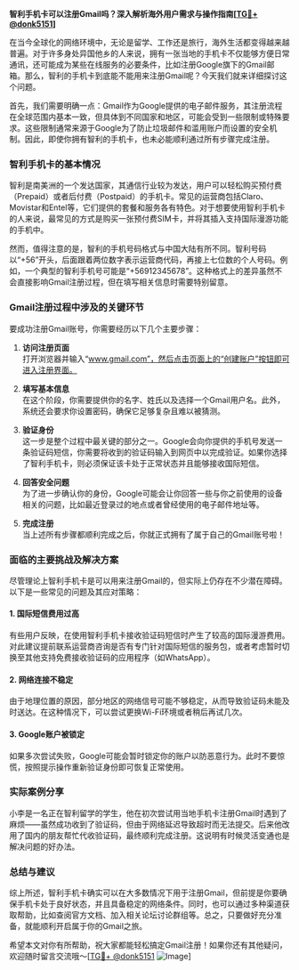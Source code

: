 **智利手机卡可以注册Gmail吗？深入解析海外用户需求与操作指南[[TG💪+ @donk5151](https://t.me/s/donk5151)]**

在当今全球化的网络环境中，无论是留学、工作还是旅行，海外生活都变得越来越普遍。对于许多身处异国他乡的人来说，拥有一张当地的手机卡不仅能够方便日常通讯，还可能成为某些在线服务的必要条件，比如注册Google旗下的Gmail邮箱。那么，智利的手机卡到底能不能用来注册Gmail呢？今天我们就来详细探讨这个问题。

首先，我们需要明确一点：Gmail作为Google提供的电子邮件服务，其注册流程在全球范围内基本一致，但具体到不同国家和地区，可能会受到一些限制或特殊要求。这些限制通常来源于Google为了防止垃圾邮件和滥用账户而设置的安全机制。因此，即使你拥有智利的手机卡，也未必能顺利通过所有步骤完成注册。

### 智利手机卡的基本情况

智利是南美洲的一个发达国家，其通信行业较为发达，用户可以轻松购买预付费（Prepaid）或者后付费（Postpaid）的手机卡。常见的运营商包括Claro、Movistar和Entel等，它们提供的套餐和服务各有特色。对于想要使用智利手机卡的人来说，最常见的方式是购买一张预付费SIM卡，并将其插入支持国际漫游功能的手机中。

然而，值得注意的是，智利的手机号码格式与中国大陆有所不同。智利号码以“+56”开头，后面跟着两位数字表示运营商代码，再接上七位数的个人号码。例如，一个典型的智利手机号可能是“+56912345678”。这种格式上的差异虽然不会直接影响Gmail注册过程，但在填写相关信息时需要特别留意。

### Gmail注册过程中涉及的关键环节

要成功注册Gmail账号，你需要经历以下几个主要步骤：

1. **访问注册页面**  
   打开浏览器并输入“www.gmail.com”，然后点击页面上的“创建账户”按钮即可进入注册界面。

2. **填写基本信息**  
   在这个阶段，你需要提供你的名字、姓氏以及选择一个Gmail用户名。此外，系统还会要求你设置密码，确保它足够复杂且难以被猜测。

3. **验证身份**  
   这一步是整个过程中最关键的部分之一。Google会向你提供的手机号发送一条验证码短信，你需要将收到的验证码输入到网页中以完成验证。如果你选择了智利手机卡，则必须保证该卡处于正常状态并且能够接收国际短信。

4. **回答安全问题**  
   为了进一步确认你的身份，Google可能会让你回答一些与你之前使用的设备相关的问题，比如最近登录过的地点或者曾经使用的电子邮件地址等。

5. **完成注册**  
   当上述所有步骤都顺利完成之后，你就正式拥有了属于自己的Gmail账号啦！

### 面临的主要挑战及解决方案

尽管理论上智利手机卡是可以用来注册Gmail的，但实际上仍存在不少潜在障碍。以下是一些常见的问题及其应对策略：

#### 1. 国际短信费用过高  
有些用户反映，在使用智利手机卡接收验证码短信时产生了较高的国际漫游费用。对此建议提前联系运营商咨询是否有专门针对国际短信的服务包，或者考虑暂时切换至其他支持免费接收验证码的应用程序（如WhatsApp）。

#### 2. 网络连接不稳定  
由于地理位置的原因，部分地区的网络信号可能不够稳定，从而导致验证码未能及时送达。在这种情况下，可以尝试更换Wi-Fi环境或者稍后再试几次。

#### 3. Google账户被锁定  
如果多次尝试失败，Google可能会暂时锁定你的账户以防恶意行为。此时不要惊慌，按照提示操作重新验证身份即可恢复正常使用。

### 实际案例分享

小李是一名正在智利留学的学生，他在初次尝试用当地手机卡注册Gmail时遇到了麻烦——虽然成功收到了验证码，但由于网络延迟导致超时而无法提交。后来他改用了国内的朋友帮忙代收验证码，最终顺利完成注册。这说明有时候灵活变通也是解决问题的好办法。

### 总结与建议

综上所述，智利手机卡确实可以在大多数情况下用于注册Gmail，但前提是你要确保手机卡处于良好状态，并且具备稳定的网络条件。同时，也可以通过多种渠道获取帮助，比如查阅官方文档、加入相关论坛讨论群组等。总之，只要做好充分准备，就能顺利开启属于你的Gmail之旅。

希望本文对你有所帮助，祝大家都能轻松搞定Gmail注册！如果你还有其他疑问，欢迎随时留言交流哦～[[TG💪+ @donk5151](https://t.me/s/donk5151) ![Image](https://i.postimg.cc/rwNCRYN7/Snipaste-2025-04-30-17-27-05.png)]